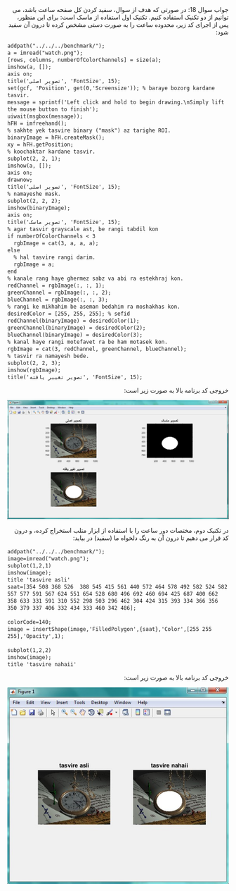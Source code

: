 <div dir="rtl">
جواب سوال 18:
  در صورتی که هدف از سوال، سفید کردن کل صفحه ساعت باشد، می توانیم از دو تکنیک استفاده کنیم. تکنیک اول استفاده از ماسک است:
  برای این منظور، پس از اجرای کد زیر، محدوده ساعت را به صورت دستی مشخص کرده تا درون آن سفید شود:
</div>

```
addpath("../../../benchmark/");
a = imread("watch.png");
[rows, columns, numberOfColorChannels] = size(a);
imshow(a, []);
axis on;
title('تصویر اصلی', 'FontSize', 15);
set(gcf, 'Position', get(0,'Screensize')); % baraye bozorg kardane tasvir.
message = sprintf('Left click and hold to begin drawing.\nSimply lift the mouse button to finish');
uiwait(msgbox(message));
hFH = imfreehand();
% sakhte yek tasvire binary ("mask") az tarighe ROI.
binaryImage = hFH.createMask();
xy = hFH.getPosition;
% koochaktar kardane tasvir.
subplot(2, 2, 1);
imshow(a, []);
axis on;
drawnow;
title('تصویر اصلی', 'FontSize', 15);
% namayeshe mask.
subplot(2, 2, 2);
imshow(binaryImage);
axis on;
title('تصویر ماسک', 'FontSize', 15);
% agar tasvir grayscale ast, be rangi tabdil kon
if numberOfColorChannels < 3
  rgbImage = cat(3, a, a, a);
else
  % hal tasvire rangi darim.
  rgbImage = a;
end
% kanale rang haye ghermez sabz va abi ra estekhraj kon.
redChannel = rgbImage(:, :, 1);
greenChannel = rgbImage(:, :, 2);
blueChannel = rgbImage(:, :, 3);
% rangi ke mikhahim be aseman bedahim ra moshakhas kon.
desiredColor = [255, 255, 255]; % sefid
redChannel(binaryImage) = desiredColor(1);
greenChannel(binaryImage) = desiredColor(2);
blueChannel(binaryImage) = desiredColor(3);
% kanal haye rangi motefavet ra be ham motasek kon.
rgbImage = cat(3, redChannel, greenChannel, blueChannel);
% tasvir ra namayesh bede.
subplot(2, 2, 3);
imshow(rgbImage);
title('تصویر تغییر یافته', 'FontSize', 15);
```

<div dir="rtl">
خروجی کد برنامه بالا به صورت زیر است:
</div>

![khorooji](02567.jpg)

<div dir="rtl">
در تکنیک دوم، مختصات دور ساعت را با استفاده از ابزار متلب استخراج کرده، و درون کد قرار می دهیم تا درون آن به رنگ دلخواه ما (سفید) در بیاید:
</div>

```
addpath("../../../benchmark/");
image=imread("watch.png");
subplot(1,2,1)
imshow(image);
title 'tasvire asli'
saat=[354 508 368 526  388 545 415 561 440 572 464 578 492 582 524 582 557 577 591 567 624 551 654 528 680 496 692 460 694 425 687 400 662 358 633 331 591 310 552 298 503 296 462 304 424 315 393 334 366 356 350 379 337 406 332 434 333 460 342 486];

colorCode=140;
image = insertShape(image,'FilledPolygon',{saat},'Color',[255 255 255],'Opacity',1);

subplot(1,2,2)
imshow(image);
title 'tasvire nahaii'
```

<div dir="rtl">
خروجی کد برنامه بالا به صورت زیر است:
</div>

![khorooji](02685.jpg)
